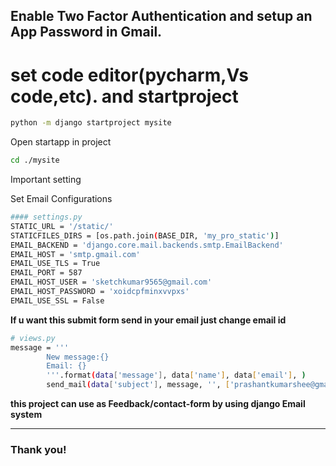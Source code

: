 ## Enable Two Factor Authentication and setup an App Password in Gmail.
# set code editor(pycharm,Vs code,etc). and  startproject
```bash
python -m django startproject mysite
```
Open startapp in project
```bash
cd ./mysite
```
Important setting

Set Email Configurations
```bash
#### settings.py
STATIC_URL = '/static/'
STATICFILES_DIRS = [os.path.join(BASE_DIR, 'my_pro_static')]
EMAIL_BACKEND = 'django.core.mail.backends.smtp.EmailBackend'
EMAIL_HOST = 'smtp.gmail.com'
EMAIL_USE_TLS = True
EMAIL_PORT = 587
EMAIL_HOST_USER = 'sketchkumar9565@gmail.com'
EMAIL_HOST_PASSWORD = 'xoidcpfminxvvpxs'
EMAIL_USE_SSL = False
```
**If u want this submit form send in your email just change email id**
```bash  
# views.py
message = '''
        New message:{}
        Email: {}
        '''.format(data['message'], data['name'], data['email'], )
        send_mail(data['subject'], message, '', ['prashantkumarshee@gmail.com'])
```
**this project  can use as Feedback/contact-form by using django Email system**
**************
### Thank you!